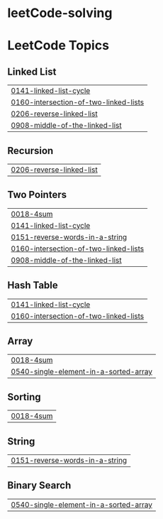 # leetCode-solving
<!---LeetCode Topics Start-->
# LeetCode Topics
## Linked List
|  |
| ------- |
| [0141-linked-list-cycle](https://github.com/mrinmoy96/leetCode-solving/tree/master/0141-linked-list-cycle) |
| [0160-intersection-of-two-linked-lists](https://github.com/mrinmoy96/leetCode-solving/tree/master/0160-intersection-of-two-linked-lists) |
| [0206-reverse-linked-list](https://github.com/mrinmoy96/leetCode-solving/tree/master/0206-reverse-linked-list) |
| [0908-middle-of-the-linked-list](https://github.com/mrinmoy96/leetCode-solving/tree/master/0908-middle-of-the-linked-list) |
## Recursion
|  |
| ------- |
| [0206-reverse-linked-list](https://github.com/mrinmoy96/leetCode-solving/tree/master/0206-reverse-linked-list) |
## Two Pointers
|  |
| ------- |
| [0018-4sum](https://github.com/mrinmoy96/leetCode-solving/tree/master/0018-4sum) |
| [0141-linked-list-cycle](https://github.com/mrinmoy96/leetCode-solving/tree/master/0141-linked-list-cycle) |
| [0151-reverse-words-in-a-string](https://github.com/mrinmoy96/leetCode-solving/tree/master/0151-reverse-words-in-a-string) |
| [0160-intersection-of-two-linked-lists](https://github.com/mrinmoy96/leetCode-solving/tree/master/0160-intersection-of-two-linked-lists) |
| [0908-middle-of-the-linked-list](https://github.com/mrinmoy96/leetCode-solving/tree/master/0908-middle-of-the-linked-list) |
## Hash Table
|  |
| ------- |
| [0141-linked-list-cycle](https://github.com/mrinmoy96/leetCode-solving/tree/master/0141-linked-list-cycle) |
| [0160-intersection-of-two-linked-lists](https://github.com/mrinmoy96/leetCode-solving/tree/master/0160-intersection-of-two-linked-lists) |
## Array
|  |
| ------- |
| [0018-4sum](https://github.com/mrinmoy96/leetCode-solving/tree/master/0018-4sum) |
| [0540-single-element-in-a-sorted-array](https://github.com/mrinmoy96/leetCode-solving/tree/master/0540-single-element-in-a-sorted-array) |
## Sorting
|  |
| ------- |
| [0018-4sum](https://github.com/mrinmoy96/leetCode-solving/tree/master/0018-4sum) |
## String
|  |
| ------- |
| [0151-reverse-words-in-a-string](https://github.com/mrinmoy96/leetCode-solving/tree/master/0151-reverse-words-in-a-string) |
## Binary Search
|  |
| ------- |
| [0540-single-element-in-a-sorted-array](https://github.com/mrinmoy96/leetCode-solving/tree/master/0540-single-element-in-a-sorted-array) |
<!---LeetCode Topics End-->